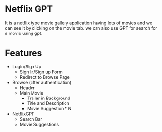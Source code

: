 # Netflix GPT
 It is a netflix type movie gallery application having lots of movies and we can see it by clicking on the movie tab. we can also use GPT for search for a movie using gpt.

 # Features
 - Login/Sign Up
    - Sign In/Sign up Form
    - Redirect to Browse Page
- Browse (after authentication)
    - Header
    - Main Movie
        - Trailer in Background
        - Title and Description
        - Movie Suggestion * N
- NetflixGPT
    - Search Bar
    - Movie Suggestions
